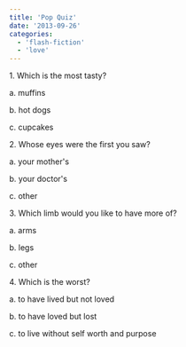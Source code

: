 ```yaml
---
title: 'Pop Quiz'
date: '2013-09-26'
categories:
  - 'flash-fiction'
  - 'love'
---
```


1\. Which is the most tasty?

a. muffins

b. hot dogs

<!-- truncate -->

c. cupcakes

2\. Whose eyes were the first you saw?

a. your mother's

b. your doctor's

c. other

3\. Which limb would you like to have more of?

a. arms

b. legs

c. other

4\. Which is the worst?

a. to have lived but not loved

b. to have loved but lost

c. to live without self worth and purpose
